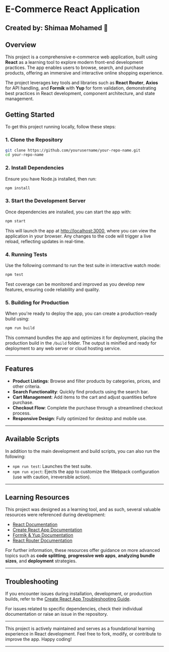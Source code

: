 
# E-Commerce React Application

## Created by: Shimaa Mohamed 🦋

## Overview

This project is a comprehensive e-commerce web application, built using **React** as a learning tool to explore modern front-end development practices. The app enables users to browse, search, and purchase products, offering an immersive and interactive online shopping experience.

The project leverages key tools and libraries such as **React Router**, **Axios** for API handling, and **Formik** with **Yup** for form validation, demonstrating best practices in React development, component architecture, and state management.

## Getting Started

To get this project running locally, follow these steps:

### 1. Clone the Repository

```bash
git clone https://github.com/yourusername/your-repo-name.git
cd your-repo-name
```

### 2. Install Dependencies

Ensure you have Node.js installed, then run:

```bash
npm install
```

### 3. Start the Development Server

Once dependencies are installed, you can start the app with:

```bash
npm start
```

This will launch the app at [http://localhost:3000](http://localhost:3000), where you can view the application in your browser. Any changes to the code will trigger a live reload, reflecting updates in real-time.

### 4. Running Tests

Use the following command to run the test suite in interactive watch mode:

```bash
npm test
```

Test coverage can be monitored and improved as you develop new features, ensuring code reliability and quality.

### 5. Building for Production

When you're ready to deploy the app, you can create a production-ready build using:

```bash
npm run build
```

This command bundles the app and optimizes it for deployment, placing the production build in the `/build` folder. The output is minified and ready for deployment to any web server or cloud hosting service.

---

## Features

- **Product Listings**: Browse and filter products by categories, prices, and other criteria.
- **Search Functionality**: Quickly find products using the search bar.
- **Cart Management**: Add items to the cart and adjust quantities before purchase.
- **Checkout Flow**: Complete the purchase through a streamlined checkout process.
- **Responsive Design**: Fully optimized for desktop and mobile use.

---

## Available Scripts

In addition to the main development and build scripts, you can also run the following:

- `npm run test`: Launches the test suite.
- `npm run eject`: Ejects the app to customize the Webpack configuration (use with caution, irreversible action).

---

## Learning Resources

This project was designed as a learning tool, and as such, several valuable resources were referenced during development:

- [React Documentation](https://reactjs.org/)
- [Create React App Documentation](https://facebook.github.io/create-react-app/docs/getting-started)
- [Formik & Yup Documentation](https://formik.org/docs/overview)
- [React Router Documentation](https://reactrouter.com/)

For further information, these resources offer guidance on more advanced topics such as **code splitting**, **progressive web apps**, **analyzing bundle sizes**, and **deployment** strategies.

---

## Troubleshooting

If you encounter issues during installation, development, or production builds, refer to the [Create React App Troubleshooting Guide](https://facebook.github.io/create-react-app/docs/troubleshooting).

For issues related to specific dependencies, check their individual documentation or raise an issue in the repository.

---

This project is actively maintained and serves as a foundational learning experience in React development. Feel free to fork, modify, or contribute to improve the app. Happy coding!

---
